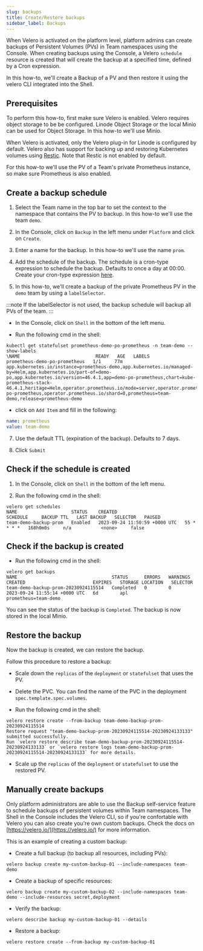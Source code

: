 ```yaml
---
slug: backups
title: Create/Restore backups
sidebar_label: Backups
---
```


When Velero is activated on the platform level, platform admins can create backups of Persistent Volumes (PVs) in Team namespaces using the Console. When creating backups using the Console, a Velero `schedule` resource is created that will create the backup at a specified time, defined by a Cron expression.

In this how-to, we'll create a Backup of a PV and then restore it using the velero CLI integrated into the Shell.

## Prerequisites

To perform this how-to, first make sure Velero is enabled. Velero requires object storage to be be configured. Linode Object Storage or the local Minio can be used for Object Storage. In this how-to we'll use Minio.

When Velero is activated, only the Velero plug-in for Linode is configured by default. Velero also has support for backing up and restoring Kubernetes volumes using [Restic](https://velero.io/docs/v1.3.2/restic/#limitations). Note that Restic is not enabled by default.

For this how-to we'll use the PV of a Team's private Prometheus instance, so make sure Prometheus is also enabled. 
 
## Create a backup schedule

1. Select the Team name in the top bar to set the context to the namespace that contains the PV to backup. In this how-to we'll use the team `demo`.

2. In the Console, click on `Backup` in the left menu under `Platform` and click on `Create`.

3. Enter a name for the backup. In this how-to we'll use the name `prom`.

4. Add the schedule of the backup. The schedule is a cron-type expression to schedule the backup. Defaults to once a day at 00:00. Create your cron-type expression [here](https://crontab.guru/).

5. In this how-to, we'll create a backup of the private Prometheus PV in the `demo` team by using a `labelSelector`.

:::note
If the labelSelector is not used, the backup schedule will backup all PVs of the team.
:::

- In the Console, click on `Shell` in the bottom of the left menu.

- Run the following cmd in the shell:

```shell
kubectl get statefulset prometheus-demo-po-prometheus -n team-demo --show-labels
\NAME                            READY   AGE   LABELS
prometheus-demo-po-prometheus   1/1     77m   app.kubernetes.io/instance=prometheus-demo,app.kubernetes.io/managed-by=Helm,app.kubernetes.io/part-of=demo-po,app.kubernetes.io/version=46.4.1,app=demo-po-prometheus,chart=kube-prometheus-stack-46.4.1,heritage=Helm,operator.prometheus.io/mode=server,operator.prometheus.io/name=demo-po-prometheus,operator.prometheus.io/shard=0,prometheus=team-demo,release=prometheus-demo
```

- click on `Add Item` and fill in the following:

```yaml
name: prometheus
value: team-demo
```

7. Use the default TTL (expiration of the backup). Defaults to 7 days.

8. Click `Submit`

## Check if the schedule is created

1. In the Console, click on `Shell` in the bottom of the left menu.

2. Run the following cmd in the shell:

```shell
velero get schedules
NAME                    STATUS    CREATED                         SCHEDULE     BACKUP TTL   LAST BACKUP   SELECTOR   PAUSED
team-demo-backup-prom   Enabled   2023-09-24 11:50:59 +0000 UTC   55 * * * *   168h0m0s     n/a           <none>     false
```

## Check if the backup is created

- Run the following cmd in the shell:

```shell
velero get backups
NAME                                   STATUS      ERRORS   WARNINGS   CREATED                         EXPIRES   STORAGE LOCATION   SELECTOR
team-demo-backup-prom-20230924115514   Completed   0        0          2023-09-24 11:55:14 +0000 UTC   6d        apl                prometheus=team-demo
```

You can see the status of the backup is `Completed`. The backup is now stored in the local Minio.

## Restore the backup

Now the backup is created, we can restore the backup.

Follow this procedure to restore a backup:

- Scale down the `replicas` of the `deployment` or `statefulset` that uses the PV.

- Delete the PVC. You can find the name of the PVC in the deployment `spec.template.spec.volumes`.

- Run the following cmd in the shell:

```shell
velero restore create --from-backup team-demo-backup-prom-20230924115514
Restore request "team-demo-backup-prom-20230924115514-20230924133133" submitted successfully.
Run `velero restore describe team-demo-backup-prom-20230924115514-20230924133133` or `velero restore logs team-demo-backup-prom-20230924115514-20230924133133` for more details.
```

- Scale up the `replicas` of the `deployment` or `statefulset` to use the restored PV.

## Manually create backups

Only platform administrators are able to use the Backup self-service feature to schedule backups of persistent volumes within Team namespaces. The Shell in the Console includes the Velero CLI, so if you're confortable with Velero you can also create you're own custom backups. Check the docs on [https://velero.io/](https://velero.io/) for more information.

This is an example of creating a custom backup:

- Create a full backup (to backup all resources, including PVs):

```shell
velero backup create my-custom-backup-01 --include-namespaces team-demo
```

- Create a backup of specific resources:

```shell
velero backup create my-custom-backup-02 --include-namespaces team-demo --include-resources secret,deployment
```

- Verify the backup:

```shell
velero describe backup my-custom-backup-01 --details
```

- Restore a backup:

```shell
velero restore create --from-backup my-custom-backup-01
```